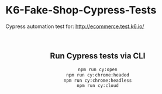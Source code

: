 # K6-Fake-Shop-Cypress-Tests

Cypress automation test for: http://ecommerce.test.k6.io/

<span align="center">


  <br/>

## Run Cypress tests via CLI
```sh
npm run cy:open
npm run cy:chrome:headed
npm run cy:chrome:headless
npm run cy:cloud
```
  
  </span>
